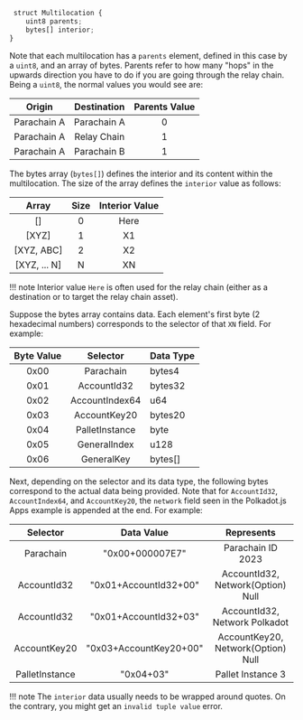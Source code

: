 ```js
 struct Multilocation {
    uint8 parents;
    bytes[] interior;
}
```

Note that each multilocation has a `parents` element, defined in this case by a `uint8`, and an array of bytes. Parents refer to how many "hops" in the upwards direction you have to do if you are going through the relay chain. Being a `uint8`, the normal values you would see are:

|   Origin    | Destination | Parents Value |
|:-----------:|:-----------:|:-------------:|
| Parachain A | Parachain A |       0       |
| Parachain A | Relay Chain |       1       |
| Parachain A | Parachain B |       1       |

The bytes array (`bytes[]`) defines the interior and its content within the multilocation. The size of the array defines the `interior` value as follows:

|    Array     | Size | Interior Value |
|:------------:|:----:|:--------------:|
|      []      |  0   |      Here      |
|    [XYZ]     |  1   |       X1       |
|  [XYZ, ABC]  |  2   |       X2       |
| [XYZ, ... N] |  N   |       XN       |

!!! note
    Interior value `Here` is often used for the relay chain (either as a destination or to target the relay chain asset).

Suppose the bytes array contains data. Each element's first byte (2 hexadecimal numbers) corresponds to the selector of that `XN` field. For example:

| Byte Value |    Selector    | Data Type |
|:----------:|:--------------:|-----------|
|    0x00    |   Parachain    | bytes4    |
|    0x01    |  AccountId32   | bytes32   |
|    0x02    | AccountIndex64 | u64       |
|    0x03    |  AccountKey20  | bytes20   |
|    0x04    | PalletInstance | byte      |
|    0x05    |  GeneralIndex  | u128      |
|    0x06    |   GeneralKey   | bytes[]   |

Next, depending on the selector and its data type, the following bytes correspond to the actual data being provided. Note that for `AccountId32`, `AccountIndex64`, and `AccountKey20`, the `network` field seen in the Polkadot.js Apps example is appended at the end. For example:

|    Selector    |       Data Value       |             Represents             |
|:--------------:|:----------------------:|:----------------------------------:|
|   Parachain    |    "0x00+000007E7"     |         Parachain ID 2023          |
|  AccountId32   | "0x01+AccountId32+00"  | AccountId32, Network(Option) Null  |
|  AccountId32   | "0x01+AccountId32+03"  |   AccountId32, Network Polkadot    |
|  AccountKey20  | "0x03+AccountKey20+00" | AccountKey20, Network(Option) Null |
| PalletInstance |       "0x04+03"        |         Pallet Instance 3          |

!!! note
    The `interior` data usually needs to be wrapped around quotes. On the contrary, you might get an `invalid tuple value` error.